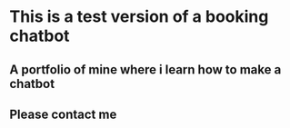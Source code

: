 #   This is a test version of a booking chatbot
##   A portfolio of mine where i learn how to make a chatbot
##  Please contact me

